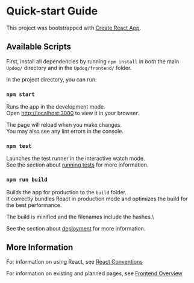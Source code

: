 # Quick-start Guide 

This project was bootstrapped with [Create React App](https://github.com/facebook/create-react-app).

## Available Scripts

First, install all dependencies by running `npm install` in *both* the main `Updog/` directory and in the `Updog/frontend/` folder.

In the project directory, you can run:

### `npm start`

Runs the app in the development mode.\
Open [http://localhost:3000](http://localhost:3000) to view it in your browser.

The page will reload when you make changes.\
You may also see any lint errors in the console.

### `npm test`

Launches the test runner in the interactive watch mode.\
See the section about [running tests](https://facebook.github.io/create-react-app/docs/running-tests) for more information.

### `npm run build`

Builds the app for production to the `build` folder.\
It correctly bundles React in production mode and optimizes the build for the best performance.

The build is minified and the filenames include the hashes.\

See the section about [deployment](https://facebook.github.io/create-react-app/docs/deployment) for more information.


## More Information
For information on using React, see [React Conventions](https://github.com/SE701Team2/Updog/wiki/React-Conventions)

For information on existing and planned pages, see [Frontend Overview](https://github.com/SE701Team2/Updog/wiki/Frontend-Overview)

